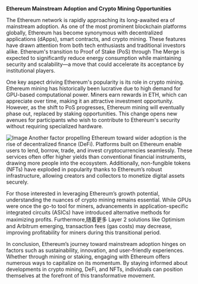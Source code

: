 **Ethereum Mainstream Adoption and Crypto Mining Opportunities**

The Ethereum network is rapidly approaching its long-awaited era of mainstream adoption. As one of the most prominent blockchain platforms globally, Ethereum has become synonymous with decentralized applications (dApps), smart contracts, and crypto mining. These features have drawn attention from both tech enthusiasts and traditional investors alike. Ethereum's transition to Proof of Stake (PoS) through The Merge is expected to significantly reduce energy consumption while maintaining security and scalability—a move that could accelerate its acceptance by institutional players.

One key aspect driving Ethereum's popularity is its role in crypto mining. Ethereum mining has historically been lucrative due to high demand for GPU-based computational power. Miners earn rewards in ETH, which can appreciate over time, making it an attractive investment opportunity. However, as the shift to PoS progresses, Ethereum mining will eventually phase out, replaced by staking opportunities. This change opens new avenues for participants who wish to contribute to Ethereum's security without requiring specialized hardware.


![Image](https://github.com/user-attachments/assets/31692037-0104-4703-abd1-696b6a7dd41b)
Another factor propelling Ethereum toward wider adoption is the rise of decentralized finance (DeFi). Platforms built on Ethereum enable users to lend, borrow, trade, and invest cryptocurrencies seamlessly. These services often offer higher yields than conventional financial instruments, drawing more people into the ecosystem. Additionally, non-fungible tokens (NFTs) have exploded in popularity thanks to Ethereum’s robust infrastructure, allowing creators and collectors to monetize digital assets securely.

For those interested in leveraging Ethereum’s growth potential, understanding the nuances of crypto mining remains essential. While GPUs were once the go-to tool for miners, advancements in application-specific integrated circuits (ASICs) have introduced alternative methods for maximizing profits. Furthermore,随着更多 Layer 2 solutions like Optimism and Arbitrum emerging, transaction fees (gas costs) may decrease, improving profitability for miners during this transitional period.

In conclusion, Ethereum’s journey toward mainstream adoption hinges on factors such as sustainability, innovation, and user-friendly experiences. Whether through mining or staking, engaging with Ethereum offers numerous ways to capitalize on its momentum. By staying informed about developments in crypto mining, DeFi, and NFTs, individuals can position themselves at the forefront of this transformative movement.